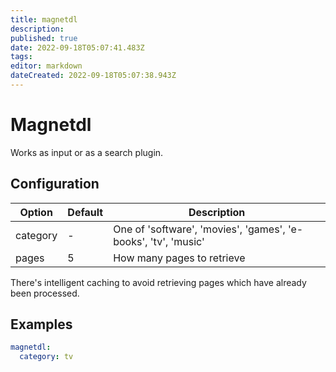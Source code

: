 ```yaml
---
title: magnetdl
description: 
published: true
date: 2022-09-18T05:07:41.483Z
tags: 
editor: markdown
dateCreated: 2022-09-18T05:07:38.943Z
---
```


# Magnetdl

Works as input or as a search plugin.

## Configuration

| Option | Default | Description |
| --- | --- | --- |
| category | - | One of 'software', 'movies', 'games', 'e-books', 'tv', 'music' |
| pages | 5 | How many pages to retrieve

There's intelligent caching to avoid retrieving pages which have already been processed.

## Examples

```yaml
magnetdl:
  category: tv
```